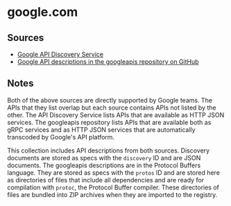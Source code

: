 # google.com

## Sources

- [Google API Discovery Service](https://developers.google.com/discovery)
- [Google API descriptions in the googleapis repository on GitHub](https://github.com/googleapis/googleapis)

## Notes

Both of the above sources are directly supported by Google teams. The APIs that
they list overlap but each source contains APIs not listed by the other. The
API Discovery Service lists APIs that are available as HTTP JSON services. The
googleapis repository lists APIs that are available both as gRPC services and
as HTTP JSON services that are automatically transcoded by Google's API
platform.

This collection includes API descriptions from both sources. Discovery
documents are stored as specs with the `discovery` ID and are JSON documents.
The googleapis descriptions are in the Protocol Buffers language. They are
stored as specs with the `protos` ID and are stored here as directories of
files that include all dependencies and are ready for compilation with
`protoc`, the Protocol Buffer compiler. These directories of files are bundled
into ZIP archives when they are imported to the registry.
